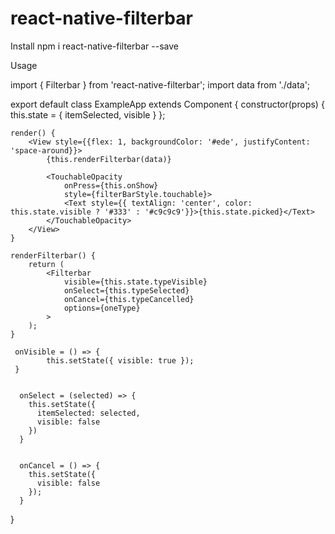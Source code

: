 # react-native-filterbar

Install
npm i react-native-filterbar --save


Usage

import { Filterbar } from 'react-native-filterbar';
import data from './data';

export default class ExampleApp extends Component {
    constructor(props) {
        this.state = {
            itemSelected,
            visible
        }
    };


    render() {
        <View style={{flex: 1, backgroundColor: '#ede', justifyContent: 'space-around}}> 
            {this.renderFilterbar(data)}

            <TouchableOpacity 
                onPress={this.onShow} 
                style={filterBarStyle.touchable}>
                <Text style={{ textAlign: 'center', color: this.state.visible ? '#333' : '#c9c9c9'}}>{this.state.picked}</Text>
            </TouchableOpacity> 
        </View>
    }

    renderFilterbar() {
        return (
            <Filterbar
                visible={this.state.typeVisible}
                onSelect={this.typeSelected}
                onCancel={this.typeCancelled}
                options={oneType}
            > 
        );
    }

     onVisible = () => {
            this.setState({ visible: true });
     }


      onSelect = (selected) => {
        this.setState({
          itemSelected: selected,
          visible: false
        })
      }
      

      onCancel = () => {
        this.setState({
          visible: false
        });
      }
}
